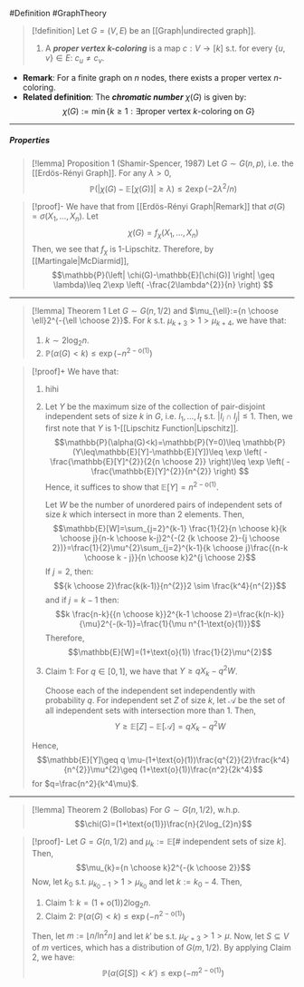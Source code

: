 #Definition #GraphTheory 

> [!definition]
> Let $G=(V,E)$ be an [[Graph|undirected graph]]. 
> 1. A ***proper vertex $k$-coloring*** is a map $c:V\to[k]$ s.t. for every $\{ u,v \}\in E$: $c_{u}\neq c_{v}$.
- **Remark**: For a finite graph on $n$ nodes, there exists a proper vertex $n$-coloring.
- **Related definition**: The ***chromatic number*** $\chi(G)$ is given by: $$\chi(G):=\min\{  k\geq 1: \exists \text{proper vertex }k\text{-coloring on }G \}$$
---
##### Properties

> [!lemma] Proposition 1 (Shamir-Spencer, 1987)
> Let $G\sim G(n,p)$, i.e. the [[Erdös-Rényi Graph]]. For any $\lambda>0$, $$\mathbb{P}(\left| \chi(G)-\mathbb{E}[\chi(G)] \right| \geq \lambda)\leq 2 \exp \left( -2\lambda^{2} / n \right) $$

> [!proof]-
> We have that from [[Erdös-Rényi Graph|Remark]] that $\sigma(G)=\sigma(X_{1},\dots,X_{n})$. Let $$\chi(G)=f_{\chi}(X_{1},\dots,X_{n})$$Then, we see that $f_{\chi}$ is $1$-Lipschitz. Therefore, by [[Martingale|McDiarmid]], $$\mathbb{P}(\left| \chi(G)-\mathbb{E}[\chi(G)] \right| \geq \lambda)\leq 2\exp \left( -\frac{2\lambda^{2}}{n} \right) $$
---

> [!lemma] Theorem 1 
> Let $G\sim G(n , 1/2)$ and $\mu_{\ell}:={n \choose \ell}2^{-{\ell \choose 2}}$. For $k$ s.t. $\mu_{k+3}> 1 > \mu_{k+4}$, we have that:
> 1. $k\sim2\log_{2}n$.
> 2. $\mathbb{P}(\alpha(G)<k)\leq \exp(-n^{2-\text{o}(1)})$

> [!proof]+
> We have that:
> 1. hihi
> 2. Let $Y$ be the maximum size of the collection of pair-disjoint independent sets of size $k$ in $G$, i.e. $I_{1},\dots,I_{t}$ s.t. $\left| I_{i}\cap I_{j} \right|\leq 1$. Then, we first note that $Y$ is $1$-[[Lipschitz Function|Lipschitz]]. 
>     $$\mathbb{P}(\alpha(G)<k)=\mathbb{P}(Y=0)\leq \mathbb{P}(Y\leq\mathbb{E}[Y]-\mathbb{E}[Y])\leq \exp \left( -\frac{\mathbb{E}[Y]^{2}}{2{n \choose 2}} \right)\leq \exp \left( -\frac{\mathbb{E}[Y]^{2}}{n^{2}} \right)  $$Hence, it suffices to show that $\mathbb{E}[Y]=n^{2-\text{o}(1)}$.
>     
>     Let $W$ be the number of unordered pairs of independent sets of size $k$ which intersect in more than $2$ elements. Then, $$\mathbb{E}[W]=\sum_{j=2}^{k-1} \frac{1}{2}{n \choose k}{k \choose j}{n-k \choose k-j}2^{-(2 {k \choose 2}-{j \choose 2})}=\frac{1}{2}\mu^{2}\sum_{j=2}^{k-1}{k \choose j}\frac{{n-k \choose k - j}}{n \choose k}2^{j \choose 2}$$If $j=2$, then: $${k \choose 2}\frac{k(k-1)}{n^{2}}2 \sim \frac{k^4}{n^{2}}$$and if $j=k-1$ then: $$k \frac{n-k}{{n \choose k}}2^{k-1 \choose 2}=\frac{k(n-k)}{\mu}2^{-(k-1)}=\frac{1}{\mu n^{1-\text{o}(1)}}$$Therefore, $$\mathbb{E}[W]=(1+\text{o}(1)) \frac{1}{2}\mu^{2}$$
> 	
> 	1. Claim 1: For $q\in[0,1]$, we have that $Y\geq qX_{k}-q^{2}W$.
> 	   
> 	   Choose each of the independent set independently with probability $q$. For independent set $Z$ of size $k$, let $\mathcal{A}$ be the set of all independent sets with intersection more than 1. Then, $$Y\geq \mathbb{E}[Z]-\mathbb{E}[\mathcal{A}]=q X_{k}-q^{2}W$$
> 	   
> 	Hence, $$\mathbb{E}[Y]\geq q \mu-(1+\text{o}(1))\frac{q^{2}}{2}\frac{k^4}{n^{2}}\mu^{2}\geq (1+\text{o}(1))\frac{n^2}{2k^4}$$for $q=\frac{n^2}{k^4\mu}$.
---
> [!lemma] Theorem 2 (Bollobas)
> For $G\sim G(n , 1/2)$, w.h.p.$$\chi(G)=(1+\text{o(1)})\frac{n}{2\log_{2}n}$$

> [!proof]-
> Let $G=G(n, 1/2)$ and $\mu_{k}:=\mathbb{E}[\#\text{ independent sets of size }k]$. Then, $$\mu_{k}={n \choose k}2^{-{k \choose 2}}$$
> Now, let $k_{0}$ s.t. $\mu_{k_{0}-1}> 1 > \mu_{k_{0}}$ and let $k:=k_{0}-4$. Then, 
> 1. Claim 1: $k=(1+\text{o}(1))2\log_{2}n$.
> 1. Claim 2: $\mathbb{P}(\alpha(G)< k)\leq \exp\left( -n ^{2-\text{o(1)}}\right)$
> 
> Then, let $m:=\left\lfloor n / \ln^2 n\right\rfloor$ and let $k'$ be s.t. $\mu_{k'+3}>1>\mu_{}$. Now, let $S\subseteq  V$ of $m$ vertices, which has a distribution of $G(m, 1/2)$. By applying Claim 2, we have: $$\mathbb{P}(\alpha(G[S])<k')\leq \exp \left( -m^{2-\text{o}(1)} \right) $$
